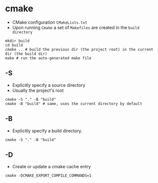 # cmake

- CMake configuration `CMakeLists.txt`
- Upon running `Cmake` a set of `Makefiles` are created in the `build directory`

```shell
mkdir build
cd build
cmake .. # build the previous dir (the project root) in the current dir (the build dir)
make # run the auto-generated make file
```

## -S

- Explicitly specify a source directory
- Usually the project's root

```shell
cmake -S "." -B "build"
cmake -B "build" # same, uses the current directory by default
```

## -B

- Explicitly specify a build directory.

```shell
cmake -S "." -B "build"
```

## -D

- Create or update a cmake cache entry

```shell
cmake -DCMAKE_EXPORT_COMPILE_COMMANDS=1
```
